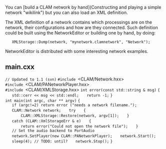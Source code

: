You can [build a CLAM network by hand](Constructing and playing a simple network "wikilink") but you can also load an XML definition.

The XML definition of a network contains which processings are on the network, their configurations and how are they connected. Such definition could be built using the NetworkEditor or building one by hand, by doing:

`   XMLStorage::Dump(network, "mynetwork.clamnetwork", "Network");`

NetworkEditor is distributed with some interesting network examples.

main.cxx
--------

`// Updated to 1.1 (svn)`
`#include `<CLAM/Network.hxx>
`#include `<CLAM/PANetworkPlayer.hxx>
`#include `<CLAM/XMLStorage.hxx>
`int error(const std::string & msg)`
`{`
`   std::cerr << msg << std::endl;`
`   return -1;`
`}`
`int main(int argc, char ** argv)`
`{`
`   if (argc!=2) return error ("needs a network filename.");`
`   CLAM::Network network;`
`   try`
`   {`
`       CLAM::XMLStorage::Restore(network, argv[1]);`
`   }`
`   catch (CLAM::XmlStorageErr & e)`
`   {`
`       return error("Could not open the network file");`
`   }`
`   // Set the audio backend to PortAudio`
`   network.SetPlayer(new CLAM::PANetworkPlayer);`
`   network.Start();`
`   sleep(4); // TODO: until?`
`   network.Stop();`
`}`
